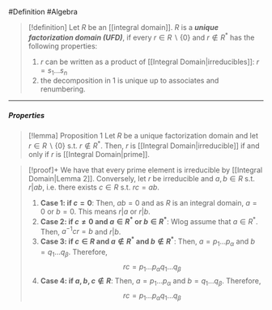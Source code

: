 #Definition #Algebra 

> [!definition]
> Let $R$ be an [[integral domain]]. $R$ is a ***unique factorization domain (UFD)***, if every $r\in R\backslash\{ 0 \}$ and $r\notin R^{*}$ has the following properties:
> 1. $r$ can be written as a product of [[Integral Domain|irreducibles]]: $r=s_{1}\dots s_{n}$
> 2. the decomposition in 1 is unique up to associates and renumbering.
---
##### Properties
> [!lemma] Proposition 1
> Let $R$ be a unique factorization domain and let $r\in R \backslash\{ 0 \}$ s.t. $r\notin R^{*}$. Then, $r$ is [[Integral Domain|irreducible]] if and only if $r$ is [[Integral Domain|prime]].

> [!proof]+
> We have that every prime element is irreducible by [[Integral Domain|Lemma 2]]. Conversely, let $r$ be irreducible and $a,b\in R$ s.t. $r|ab$, i.e. there exists $c\in R$ s.t. $rc=ab$. 
> 1. **Case 1: if $c=0$**:
>    Then, $ab=0$ and as $R$ is an integral domain, $a=0$ or $b=0$. This means $r|a$ or $r|b$.
> 2. **Case 2: if $c\neq 0$ and $a\in R^{*}$ or $b\in R^{*}$**:
> Wlog assume that $a\in R^{*}$. Then, $a^{-1}cr=b$ and $r|b.$
> 3. **Case 3: if $c\in R$ and $a\not\in R^{*}$ and $b\not\in R^{*}$**:
>    Then, $a=p_{1}\dots p_{\alpha}$ and $b=q_{1}\dots q_{\beta}$. Therefore, $$rc=p_{1}\dots p_{\alpha}q_{1}\dots q_{\beta}$$
> 4. **Case 4: if $a,b,c\not\in R$**:
>    Then, $a=p_{1}\dots p_{\alpha}$ and $b=q_{1}\dots q_{\beta}$. Therefore, $$rc=p_{1}\dots p_{\alpha}q_{1}\dots q_{\beta}$$
